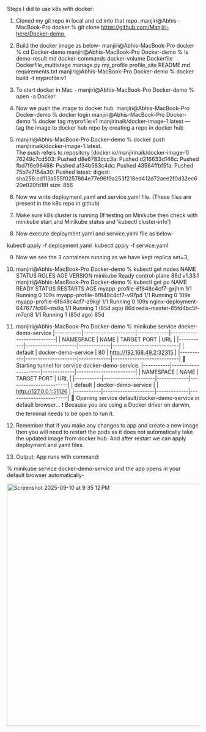 Steps I did to use k8s with docker:

1. Cloned my git repo in local and cd into that repo. manjiri@Abhis-MacBook-Pro docker % git clone https://github.com/Manjiri-here/Docker-demo 

2. Build the docker image as below- manjiri@Abhis-MacBook-Pro docker % cd Docker-demo manjiri@Abhis-MacBook-Pro Docker-demo % ls demo-result.md		docker-commands		docker-volume		Dockerfile		Dockerfile_multistage	manage.py		my_profile		profile_site		README.md		requirements.txt manjiri@Abhis-MacBook-Pro Docker-demo % docker build -t myprofile:v1
 
3. To start docker in Mac  - manjiri@Abhis-MacBook-Pro Docker-demo % open -a Docker 

4. Now we push the image to docker hub  manjiri@Abhis-MacBook-Pro Docker-demo % docker login manjiri@Abhis-MacBook-Pro Docker-demo % docker tag myprofile:v1 manjirinaik/docker-image-1:latest      — tag the image to docker hub repo by creating a repo in docker hub 

5. manjiri@Abhis-MacBook-Pro Docker-demo % docker push manjirinaik/docker-image-1:latest.   
The push refers to repository [docker.io/manjirinaik/docker-image-1]
76249c7cd503: Pushed
d8e6783dcc3a: Pushed
d216633d146c: Pushed
fbd7f6e96468: Pushed
af34b583c4dc: Pushed
43564ffbf5fa: Pushed
75b7e7154a30: Pushed
latest: digest: sha256:cd113a555f0257864e77e96f9a253f218ed412d72aee2f0d32ec620e020fd18f size: 856

6. Now we write deployment.yaml and service.yaml file. (These files are present in the k8s repo in github) 

7. Make sure k8s cluster is running (If testing on Minikube then check with minikube start and Minikube status and 'kubectl cluster-info') 

8. Now execute deployment.yaml and service.yaml file as below-  

kubectl apply -f deployment.yaml 
kubectl apply -f service.yaml 

9. Now we see the 3 containers running as we have kept replica set=3,  

10) manjiri@Abhis-MacBook-Pro Docker-demo % kubectl get nodes
NAME       STATUS   ROLES           AGE   VERSION
minikube   Ready    control-plane   86d   v1.33.1
manjiri@Abhis-MacBook-Pro Docker-demo % kubectl get po
NAME                                READY   STATUS    RESTARTS      AGE
myapp-profile-6f848c4cf7-gxjhm      1/1     Running   0             109s
myapp-profile-6f848c4cf7-v97pd      1/1     Running   0             109s
myapp-profile-6f848c4cf7-z9kgl      1/1     Running   0             109s
nginx-deployment-647677fc66-nts6q   1/1     Running   1 (85d ago)   86d
redis-master-85fd4bc5f-m7qn8        1/1     Running   1 (85d ago)   85d  

11) manjiri@Abhis-MacBook-Pro Docker-demo % minikube service docker-demo-service
|-----------|---------------------|-------------|---------------------------|
| NAMESPACE |        NAME         | TARGET PORT |            URL            |
|-----------|---------------------|-------------|---------------------------|
| default   | docker-demo-service |          80 | http://192.168.49.2:32315 |
|-----------|---------------------|-------------|---------------------------|
🏃  Starting tunnel for service docker-demo-service.
|-----------|---------------------|-------------|------------------------|
| NAMESPACE |        NAME         | TARGET PORT |          URL           |
|-----------|---------------------|-------------|------------------------|
| default   | docker-demo-service |             | http://127.0.0.1:51126 |
|-----------|---------------------|-------------|------------------------|
🎉  Opening service default/docker-demo-service in default browser...
❗  Because you are using a Docker driver on darwin, the terminal needs to be open to run it.

12)  Remember that if you make any changes to app and create a new image then you will need to restart the pods as it does not automatically take the updated image from docker hub. And after restart we can apply deployment and yaml files.  

13) Output: App runs with command: 

% minikube service docker-demo-service and the app opens in your default browser automatically-

<img width="1792" height="634" alt="Screenshot 2025-09-10 at 9 35 12 PM" src="https://github.com/user-attachments/assets/816a1653-40f1-4580-b161-8c671e7adceb" />
